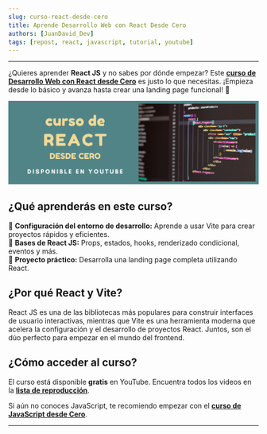 ```yaml
---
slug: curso-react-desde-cero
title: Aprende Desarrollo Web con React Desde Cero
authors: [JuanDavid_Dev]
tags: [repost, react, javascript, tutorial, youtube]
---
```


---

¿Quieres aprender **React JS** y no sabes por dónde empezar? Este **[curso de Desarrollo Web con React desde Cero](https://www.youtube.com/playlist?list=PLSCzMZKEz1xSUqTOSbSPQY5dgmHLjHhXJ)** es justo lo que necesitas. ¡Empieza desde lo básico y avanza hasta crear una landing page funcional! 🚀  

[![Curso de React Desde Cero - Aprende con Vite](./img/curso-react-desde-cero.png)](https://www.youtube.com/playlist?list=PLSCzMZKEz1xSUqTOSbSPQY5dgmHLjHhXJ)

<!-- truncate -->

## ¿Qué aprenderás en este curso?  

🔸 **Configuración del entorno de desarrollo:** Aprende a usar Vite para crear proyectos rápidos y eficientes.  
🔸 **Bases de React JS:** Props, estados, hooks, renderizado condicional, eventos y más.  
🔸 **Proyecto práctico:** Desarrolla una landing page completa utilizando React.  

## ¿Por qué React y Vite?  

React JS es una de las bibliotecas más populares para construir interfaces de usuario interactivas, mientras que Vite es una herramienta moderna que acelera la configuración y el desarrollo de proyectos React. Juntos, son el dúo perfecto para empezar en el mundo del frontend.  

## ¿Cómo acceder al curso?  

El curso está disponible **gratis** en YouTube. Encuentra todos los videos en la **[lista de reproducción](https://www.youtube.com/playlist?list=PLSCzMZKEz1xSUqTOSbSPQY5dgmHLjHhXJ)**.  

Si aún no conoces JavaScript, te recomiendo empezar con el **[curso de JavaScript desde Cero](https://www.youtube.com/playlist?list=PLSCzMZKEz1xQWma_PktjXQBEC-fAmOa86)**.  

---

